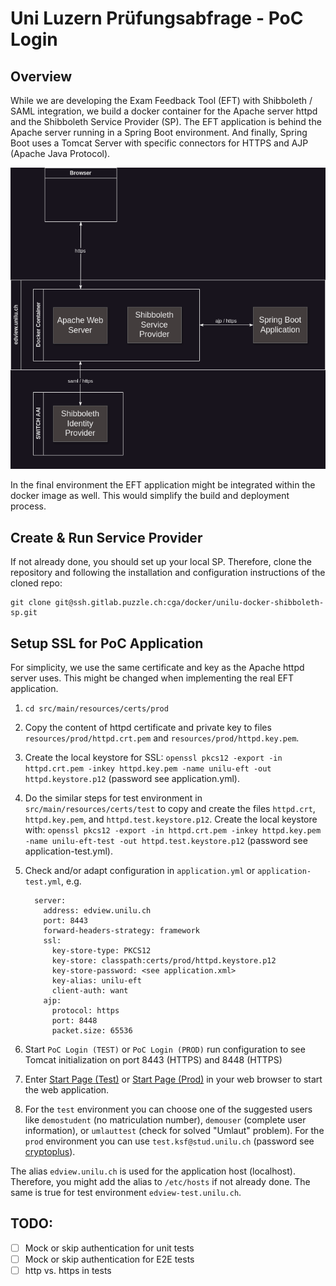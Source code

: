 # Uni Luzern Prüfungsabfrage - PoC Login

## Overview

While we are developing the Exam Feedback Tool (EFT) with Shibboleth / SAML integration, we build a docker container for
the Apache server httpd and the Shibboleth Service Provider (SP). The EFT application is behind the Apache server
running in a Spring Boot environment. And finally, Spring Boot uses a Tomcat Server with specific connectors for HTTPS
and AJP (Apache Java Protocol).

![SwitchAAI](doc/SwitchAAI.drawio.png)

In the final environment the EFT application might be integrated within the docker image as well. This would simplify
the build and deployment process.

## Create & Run Service Provider

If not already done, you should set up your local SP. Therefore, clone the repository and following the installation and
configuration instructions of the cloned repo:

```
git clone git@ssh.gitlab.puzzle.ch:cga/docker/unilu-docker-shibboleth-sp.git
```

## Setup SSL for PoC Application

For simplicity, we use the same certificate and key as the Apache httpd server uses. This might be changed when
implementing the real EFT application.

1. `cd src/main/resources/certs/prod`
2. Copy the content of httpd certificate and private key to files `resources/prod/httpd.crt.pem` and
   `resources/prod/httpd.key.pem`.
3. Create the local keystore for SSL:
   `openssl pkcs12 -export -in httpd.crt.pem -inkey httpd.key.pem -name unilu-eft -out httpd.keystore.p12`
   (password see application.yml).
4. Do the similar steps for test environment in `src/main/resources/certs/test` to copy and create the files
   `httpd.crt`, `httpd.key.pem`, and `httpd.test.keystore.p12`. Create the local keystore with:
   `openssl pkcs12 -export -in httpd.crt.pem -inkey httpd.key.pem -name unilu-eft-test -out httpd.test.keystore.p12`
   (password see application-test.yml).
5. Check and/or adapt configuration in `application.yml` or `application-test.yml`, e.g.

         server:
           address: edview.unilu.ch
           port: 8443
           forward-headers-strategy: framework
           ssl:
             key-store-type: PKCS12
             key-store: classpath:certs/prod/httpd.keystore.p12
             key-store-password: <see application.xml>
             key-alias: unilu-eft
             client-auth: want
           ajp:
             protocol: https
             port: 8448
             packet.size: 65536

6. Start `PoC Login (TEST)` or `PoC Login (PROD)` run configuration to see Tomcat initialization on port 8443 (HTTPS)
   and 8448 (HTTPS)
7. Enter [Start Page (Test)](https://edview-test.unilu.ch/home) or [Start Page (Prod)](https://edview.unilu.ch/home)
   in your web browser to start the web application.
8. For the `test` environment you can choose one of the suggested users like `demostudent` (no matriculation number),
   `demouser` (complete user information), or `umlauttest` (check for solved "Umlaut" problem). For the `prod`
   environment you can use `test.ksf@stud.unilu.ch` (password
   see [cryptoplus](https://cryptopus.puzzle.ch/encryptables/7341)).

The alias `edview.unilu.ch` is used for the application host (localhost). Therefore, you might add the alias to
`/etc/hosts` if not already done. The same is true for test environment `edview-test.unilu.ch`.

## TODO:

- [ ] Mock or skip authentication for unit tests
- [ ] Mock or skip authentication for E2E tests
- [ ] http vs. https in tests
